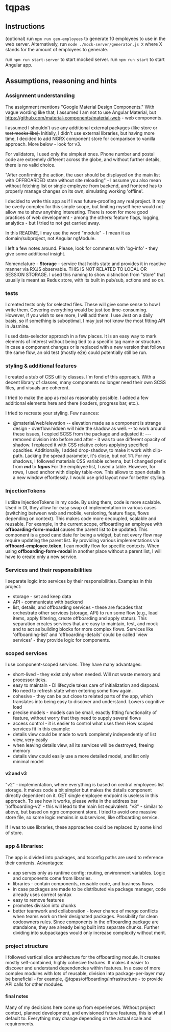 
# tqpas
## Instructions
(optional) run `npm run gen-employees` to generate 10 employees to use in the web server.
Alternatively, run `node ./mock-server/generator.js X` where X stands for the amount of employees to generate.

run `npm run start-server` to start mocked server.
run `npm run start` to start Angular app.



## Assumptions, reasoning and hints

### Assignment understanding
The assignment mentions "Google Material Design Components." With vague wording like that, I assumed I am not to use Angular Material, but https://github.com/material-components/material-web - web components.

~~I assumed I shouldn't use any additional external packages (like store or test mocks libs).~~ 
Initially, I didn't use external libraries, but having more time, I decided to add NGRX component store for comparison to vanilla approach. More below - look for v3.

For validators, I used only the simplest ones. Phone number and postal code are extremely different across the globe, and without further details, there is no valid choice.

"After confirming the action, the user should be displayed on the main list with OFFBOARDED state without site reloading" - I assume you also mean without fetching list or single employee from backend, and frontend has to properly manage changes on its own, simulating working 'offline'.

I decided to write this app as if I was future-proofing any real project. It may be overly complex for this simple scope, but limiting myself here would not allow me to show anything interesting. 
There is room for more good practices of web development - among the others: feature flags, logging, analytics - but I tried to not get carried away.

In this README, I may use the word "module" - I mean it as domain/subproject, not Angular ngModule.

I left a few notes around. Please, look for comments with 'bg-info' - they give some additional insight.

Nomenclature - **Storage** - service that holds state and provides it in reactive manner via RXJS observable. THIS IS NOT RELATED TO LOCAL OR SESSION STORAGE.
I used this naming to show distinction from "store" that usually is meant as Redux store, with its built in pub/sub, actions and so on.

### tests
I created tests only for selected files. These will give some sense to how I write them. Covering everything would be just too time-consuming. However, if you wish to see more, I will add them.
I use Jest on a daily basis, so if something is suboptimal, I may just not know the most fitting API in Jasmine.

I used data-selector approach in a few places. It is an easy way to mark elements of interest without being tied to a specific tag name or structure. In case a component changes or is replaced with a new version that follows the same flow, an old test (mostly e2e) could potentially still be run.

### styling & additional features
I created a stub of CSS utility classes. I'm fond of this approach. With a decent library of classes, many components no longer need their own SCSS files, and visuals are coherent.

I tried to make the app as real as reasonably possible. I added a few additional elements here and there (loaders, progress bar, etc.).

I tried to recreate your styling. Few nuances:
- @material/web/elevation
-- elevation made as a component is strange design - overflow:hidden will hide the shadow as well.
-- to work around these issues, I copied SCSS from the package and adjusted it:
--- removed division into before and after - it was to use different opacity of shadow. I replaced it with CSS relative colors applying specified opacities. 
Additionally, I added drop-shadow, to make it work with clip-path. Lacking the spread parameter, it's close, but not 1:1.
For my shadows, I followed materials CSS variable schema, but I changed prefix from ***md*** to ***tqpas***
For the employee list, I used a table. However, for rows, I used anchor with display table-row. This allows to open details in a new window effortlessly. I would use grid layout now for better styling. 

### InjectionTokens 
I utilize InjectionTokens in my code. By using them, code is more scalable. Used in DI, they allow for easy swap of implementation in various cases (switching between web and mobile, versioning, feature flags, flows depending on context). This makes code more decoupled, scalable and reusable.
For example, in the current scope, offboarding an employee with **offboarding-form-modal** causes the parent list to be updated. This component is a good candidate for being a widget, but not every flow may require updating the parent list. By providing various implementations via **offboard-employee.token**, I can modify flow for specific contexts. When using **offboarding-form-modal** in another place without a parent list, I will have to create only a new service.

### Services and their responsibilities
I separate logic into services by their responsibilities. Examples in this project: 
- storage - set and keep data
- API - communicate with backend
- list, details, and offboarding services - these are facades that orchestrate other services (storage, API) to run some flow (e.g., load items, apply filtering, create offboarding and apply status). 
This separation creates services that are easy to maintain, test, and mock and to act as building blocks for more complex flows.
Services like 'offboarding-list' and 'offboarding-details' could be called 'view services' - they provide logic for components.

### scoped services
I use component-scoped services. They have many advantages:
- short-lived - they exist only when needed. Will not waste memory and processor ticks.
- easy to maintain - DI lifecycle takes care of initialization and disposal. No need to refresh state when entering some flow again.
- cohesive - they can be put close to related parts of the app, which translates into being easy to discover and understand. Lowers cognitive load
- precise models - models can be small, exactly fitting functionality of feature, without worry that they need to supply several flows
- access control - it is easier to control what uses them
How scoped services fit in this example:
- details view could be made to work completely independently of list view, very easily
- when leaving details view, all its services will be destroyed, freeing memory
- details view could easily use a more detailed model, and list only minimal model

#### v2 and v3
"v2" - implementation, where everything is based on central employees list storage. It makes code a bit simpler but makes the details component directly dependent on it. GET single employee endpoint is useless in this approach. To see how it works, please write in the address bar '/offboarding-v2' - this will lead to the main list equivalent.
"v3" - similar to above, but based on ngrx component store. I tried to avoid one massive store file, so some logic remains in subservices, like offboarding service.

If I was to use libraries, these approaches could be replaced by some kind of store.

### app & libraries:
The app is divided into packages, and tsconfig paths are used to reference their contents.
Advantages:
- app serves only as runtime config: routing, environment variables. Logic and components come from libraries.
- libraries - contain components, reusable code, and business flows.
- in case packages are made to be distributed via package manager, code already uses correct syntax
- easy to remove features
- promotes division into chunks
- better teamwork and collaboration - lower chance of merge conflicts when teams work on their designated packages. Possibility for clean codeowners rules.
Since components in the offboarding package are standalone, they are already being built into separate chunks. Further dividing into subpackages would only increase complexity without merit. 

### project structure
I followed vertical slice architecture for the offboarding module. It creates mostly self-contained, highly cohesive features. It makes it easier to discover and understand dependencies within features.
In a case of more complex modules with lots of reusable, division into package-per-layer may be beneficial - for example, @tqpas/offboarding/infrastructure - to provide API calls for other modules.

#### final notes
Many of my decisions here come up from experiences. Without project context, planned development, and envisioned future features, this is what I default to. Everything may change depending on the actual scale and requirements. 
